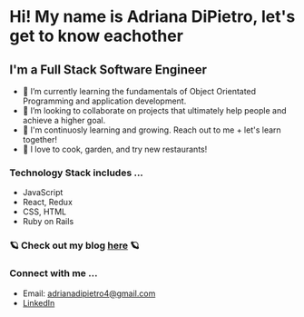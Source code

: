 # Hi! My name is Adriana DiPietro, let's get to know eachother

## I'm a Full Stack Software Engineer

-  :speech_balloon: I’m currently learning the fundamentals of Object Orientated Programming and application development. 
-  :first_quarter_moon_with_face: I’m looking to collaborate on projects that ultimately help people and achieve a higher goal. 
-  :white_heart: I'm continuosly learning and growing. Reach out to me + let's learn together! 
-  :dizzy: I love to cook, garden, and try new restaurants!

### Technology Stack includes ...
-  JavaScript
-  React, Redux
-  CSS, HTML
-  Ruby on Rails 

### :ringed_planet: Check out my blog [here](https://dev.to/am20dipi) :ringed_planet: 

### Connect with me ...
 -  Email: adrianadipietro4@gmail.com
 -  [LinkedIn](https://www.linkedin.com/in/adriana-dipietro)

